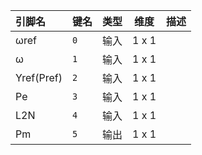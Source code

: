 <!--
DO NOT EDIT THIS FILE DIRECTLY.
This file is generated by tools/comp-docs.js.
All changes will be overwritten by regeneration.
-->

<slot class="model-pins">

| 引脚名 | 键名 | 类型 | 维度 | 描述 |
|:------ |:---- |:----:|:----:|:---- |
| ωref | `0` | 输入 | 1 x 1 |  |
| ω | `1` | 输入 | 1 x 1 |  |
| Yref\(Pref\) | `2` | 输入 | 1 x 1 |  |
| Pe | `3` | 输入 | 1 x 1 |  |
| L2N | `4` | 输入 | 1 x 1 |  |
| Pm | `5` | 输出 | 1 x 1 |  |

</slot>

